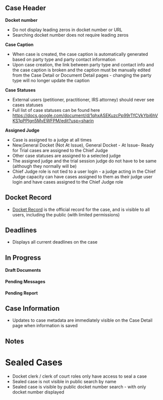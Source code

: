 ## Case Header 
**Docket number** 
* Do not display leading zeros in docket number or URL
* Searching docket number does not require leading zeros 

**Case Caption**
* When case is created, the case caption is automatically generated based on party type and party contact information
* Upon case creation, the link between party type and contact info and the case caption is broken and the caption must be manually edited from the Case Detail or Document Detail pages - changing the party type will no longer update the caption

**Case Statuses**
* External users (petitioner, practitioner, IRS attorney) should never see cases statuses
* Full list of case statuses can be found here https://docs.google.com/document/d/1qhxASEKuzcPp99rTfCVkYbi6hVKS1pPPIgn5MvEWFPM/edit?usp=sharin

**Assigned Judge**
* Case is assigned to a judge at all times
* New,General Docket (Not At Issue), General Docket - At Issue- Ready for Trial cases are assigned to the Chief Judge
* Other case statuses are assigned to a selected judge
* The assigned judge and the trial session judge do not have to be same (although they normally will be)
* Chief Judge role is not tied to a user login - a judge acting in the Chief Judge capacity can have cases assigned to them as their judge user login and have cases assigned to the Chief Judge role

## Docket Record 
* [Docket Record](https://github.com/flexion/ef-cms/wiki/Docket-Record) is the official record for the case, and is visible to all users, including the public (with limited permissions) 

## Deadlines 
* Displays all current deadlines on the case 

## In Progress 
#### Draft Documents 

#### Pending Messages 

#### Pending Report 

## Case Information
* Updates to case metadata are immediately visible on the Case Detail page when information is saved 

## Notes 



# Sealed Cases 
* Docket clerk / clerk of court roles only have access to seal a case 
* Sealed case is not visible in public search by name 
* Sealed case is visible by public docket number search - with only docket number displayed 